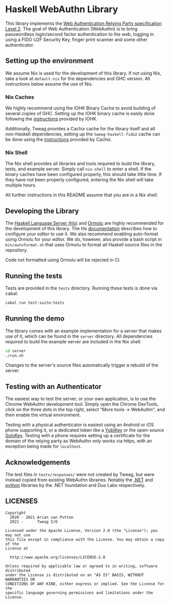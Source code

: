 # Haskell WebAuthn Library

This library implements the
[Web Authentication Relying Party specification Level 2][spec]. The goal of Web
Authentication (WebAuthn) is to bring passwordless login/second factor
authentication to the web, logging in using a FIDO U2F Security Key, finger
print scanner and some other authenticator.

## Setting up the environment
We assume Nix is used for the development of this library. If not using Nix,
take a look at `default.nix` for the dependencies and GHC version. All
instructions below assume the use of Nix.

### Nix Caches
We highly recommend using the IOHK Binary Cache to avoid building of several
copies of GHC. Setting up the IOHK binary cache is easily done following the
[instructions][cache] provided by IOHK.

Additionally, Tweag provides a Cachix cache for the library itself and all
non-Haskell dependencies, setting up the `tweag-haskell-fido2` cache can be
done using the [instructions][cachix] provided by Cachix.

### Nix Shell
The Nix shell provides all libraries and tools required to build the library,
tests, and example server. Simply call `nix-shell` to enter a shell. If the
binary caches have been configured properly, this should take little time. If
they have not been properly configured, entering the Nix shell will take
multiple hours.

All further instructions in this README assume that you are in a Nix shell.

## Developing the Library
The [Haskell Language Server (hls)][hls] and [Ormolu][ormolu] are highly
recommended for the development of this library. The hls
[documentation][hls-editor] describes how to configure your editor to use it.
We also recommend enabling auto-format using Ormolu for your editor. We do,
however, also provide a bash script in `bin/autoformat.sh` that uses Ormolu to
format all Haskell source files in the repository.

Code not formatted using Ormolu will be rejected in CI.

## Running the tests
Tests are provided in the `tests` directory. Running these tests is done via
cabal:
```bash
cabal run test-suite:tests
```

## Running the demo
The library comes with an example implementation for a server that makes use of
it, which can be found in the `server` directory. All dependencies required to
build the example server are included in the Nix shell.
```bash
cd server
./run.sh
```

Changes to the server's source files automatically trigger a rebuild of the
server.

## Testing with an Authenticator
The easiest way to test the server, or your own application, is to use the
Chrome WebAuthn development tool. Simply open the Chrome DevTools, click on the
three dots in the top right, select "More tools -> WebAuthn", and then enable
the virtual environment.

Testing with a physical authenticator is easiest using an Android or iOS phone
supporting it, or a dedicated token like a [YubiKey][yubikey] or the
open-source [SoloKey][solokey]. Testing with a phone requires setting up a
certificate for the domain of the relying party as WebAuthn only works via
https, with an exception being made for `localhost`.

## Acknowledgements
The test files in `tests/responses/` were not created by Tweag, but
were instead copied from existing WebAuthn libraries. Notably the
[.NET][dotnet] and [python][python] libraries by the .NET foundation and Duo
Labs respectively.

## LICENSES
```text
Copyright
  2020 - 2021 Arian van Putten
  2021 -      Tweag I/O

Licensed under the Apache License, Version 2.0 (the "License"); you may not use
this file except in compliance with the License. You may obtain a copy of the
License at

  http://www.apache.org/licenses/LICENSE-2.0

Unless required by applicable law or agreed to in writing, software distributed
under the License is distributed on an "AS IS" BASIS, WITHOUT WARRANTIES OR
CONDITIONS OF ANY KIND, either express or implied. See the License for the
specific language governing permissions and limitations under the License.
```

[cache]: https://input-output-hk.github.io/haskell.nix/tutorials/getting-started.html#setting-up-the-binary-cache
[cachix]: https://app.cachix.org/cache/tweag-haskell-fido2
[dotnet]: https://github.com/passwordless-lib/fido2-net-lib
[hls-editor]: https://haskell-language-server.readthedocs.io/en/latest/configuration.html#configuring-your-editor
[hls]: https://github.com/haskell/haskell-language-server
[ormolu]: https://github.com/tweag/ormolu
[python]: https://github.com/duo-labs/py_webauthn
[solokey]: https://solokeys.com/
[spec]: https://www.w3.org/TR/webauthn-2/
[yubikey]: https://www.yubico.com/
